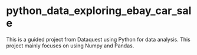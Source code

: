 # python_data_exploring_ebay_car_sale
This is a guided project from Dataquest using Python for data analysis. This project mainly focuses on using Numpy and Pandas. 
